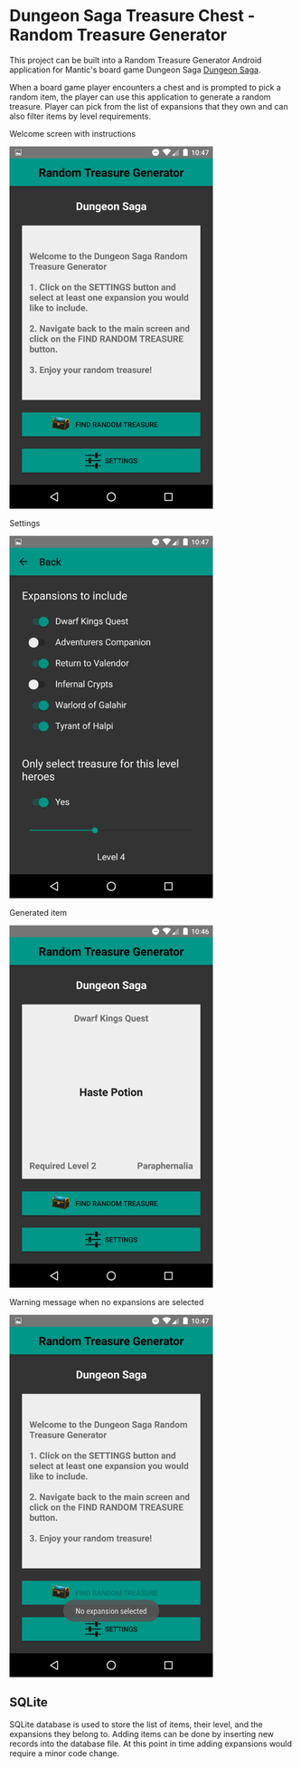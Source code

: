# Dungeon Saga Treasure Chest - Random Treasure Generator

This project can be built into a Random Treasure Generator Android application for Mantic's board game Dungeon Saga [Dungeon Saga](http://www.manticgames.com/mantic-shop/dungeon-saga/product/dungeon-saga-the-dwarf-kings-quest.html).

When a board game player encounters a chest and is prompted to pick a random item, the player can use this application to generate a random treasure.  Player can pick from the list of expansions that they own and can also filter items by level requirements.

Welcome screen with instructions

<img src="Screenshot_1.png" width="360px" />

Settings

<img src="Screenshot_2.png" width="360px" />

Generated item

<img src="Screenshot_3.png" width="360px" />

Warning message when no expansions are selected

<img src="Screenshot_4.png" width="360px" />

## SQLite

SQLite database is used to store the list of items, their level, and the expansions they belong to.  Adding items can be done by inserting new records into the database file.  At this point in time adding expansions would require a minor code change.
